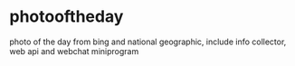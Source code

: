 # photooftheday
photo of the day from bing and national geographic, include info collector, web api and webchat miniprogram
